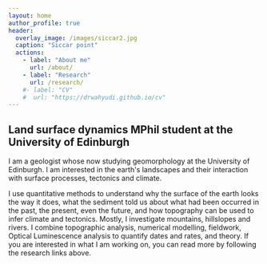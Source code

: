 ```yaml
---
layout: home
author_profile: true
header:
  overlay_image: /images/siccar2.jpg
  caption: "Siccar point"
  actions:
    - label: "About me"
      url: /about/
    - label: "Research"
      url: /research/
    #- label: "CV"
    #  url: "https://drwahyudi.github.io/cv"
---
```


<h2>Land surface dynamics MPhil student at the University of Edinburgh</h2>

I am a geologist whose now studying geomorphology at the University of Edinburgh. I am interested in the earth's landscapes and their interaction with surface processes, tectonics and climate.

I use quantitative methods to understand why the surface of the earth looks the way it does, what the sediment told us about what had been occurred in the past, the present, even the future, and how topography can be used to infer climate and tectonics. Mostly, I investigate mountains, hillslopes and rivers. I combine topographic analysis, numerical modelling, fieldwork, Optical Luminescence analysis to quantify dates and rates, and theory. If you are interested in what I am working on, you can read more by following the research links above.
